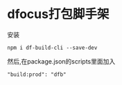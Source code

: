 # dfocus打包脚手架


安装
```
npm i df-build-cli --save-dev
```


然后,在package.json的scripts里面加入

```
"build:prod": "dfb"
```


